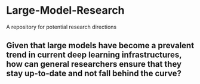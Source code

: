 # Large-Model-Research
A repository for potential research directions

## Given that large models have become a prevalent trend in current deep learning infrastructures, how can general researchers ensure that they stay up-to-date and not fall behind the curve?
